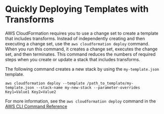# Quickly Deploying Templates with Transforms<a name="using-cfn-cli-deploy"></a>

AWS CloudFormation requires you to use a change set to create a template that includes transforms\. Instead of independently creating and then executing a change set, use the `aws cloudformation deploy` command\. When you run this command, it creates a change set, executes the change set, and then terminates\. This command reduces the numbers of required steps when you create or update a stack that includes transforms\.

The following command creates a new stack by using the `my-template.json` template\.

```
aws cloudformation deploy --template /path_to_template/my-template.json --stack-name my-new-stack --parameter-overrides Key1=Value1 Key2=Value2
```

For more information, see the `aws cloudformation deploy` command in the [AWS CLI Command Reference](http://docs.aws.amazon.com/cli/latest/reference/cloudformation/index.html)
